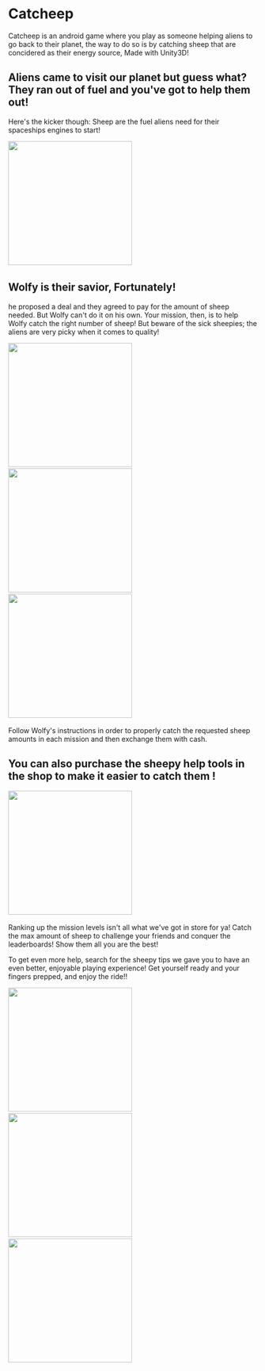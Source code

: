 # Catcheep 
Catcheep is an android game where you play as someone helping aliens to go back to their planet, the way to do so is by catching sheep that are concidered as their energy source, Made with Unity3D!

## Aliens came to visit our planet but guess what? They ran out of fuel and you've got to help them out! 
Here's the kicker though: Sheep are the fuel aliens need for their spaceships engines to start!

<img src="https://user-images.githubusercontent.com/17766221/33531668-9eea2b6c-d890-11e7-989c-b1c363817e6c.png" width="250" /> &nbsp;&nbsp;

## Wolfy is their savior, Fortunately!
he proposed a deal and they agreed to pay for the amount of sheep needed. But Wolfy can't do it on his own. Your mission, then, is to help Wolfy catch the right number of sheep! But beware of the sick sheepies; the aliens are very picky when it comes to quality! 

<img src="https://user-images.githubusercontent.com/17766221/33531680-b5c650f4-d890-11e7-96d8-94987c4291b2.png" width="250" /> &nbsp;&nbsp;
<img src="https://user-images.githubusercontent.com/17766221/33531681-b5ebdd56-d890-11e7-9c21-7ad3d8daa74b.png" width="250" /> &nbsp;&nbsp;
<img src="https://user-images.githubusercontent.com/17766221/33531682-b6137438-d890-11e7-8a47-56df292bcac4.png" width="250" /> &nbsp;&nbsp;

Follow Wolfy's instructions in order to properly catch the requested sheep amounts in each mission and then exchange them with cash. 

## You can also purchase the sheepy help tools in the shop to make it easier to catch them ! 

<img src="https://user-images.githubusercontent.com/17766221/33531713-2b263d78-d891-11e7-9082-8df2098b928a.png" width="250" /> &nbsp;&nbsp;

Ranking up the mission levels isn't all what we've got in store for ya! Catch the max amount of sheep to challenge your friends and conquer the leaderboards! Show them all you are the best!

To get even more help, search for the sheepy tips we gave you to have an even better, enjoyable playing experience! Get yourself ready and your fingers prepped, and enjoy the ride!!

<img src="https://user-images.githubusercontent.com/17766221/33531677-b51e3202-d890-11e7-91d6-7ed6bc2ce323.png" width="250" /> &nbsp;&nbsp;
<img src="https://user-images.githubusercontent.com/17766221/33531683-b6395522-d890-11e7-9ce4-e70c7aaf0b4b.png" width="250" /> &nbsp;&nbsp;
<img src="https://user-images.githubusercontent.com/17766221/33531684-b65ea872-d890-11e7-981e-41f9b9becf69.png" width="250" /> &nbsp;&nbsp;
